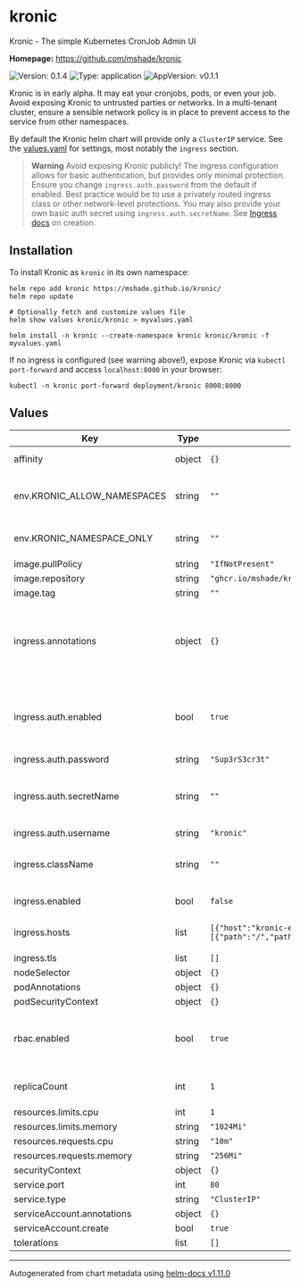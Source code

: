 # kronic

Kronic - The simple Kubernetes CronJob Admin UI

**Homepage:** <https://github.com/mshade/kronic>

![Version: 0.1.4](https://img.shields.io/badge/Version-0.1.4-informational?style=flat-square) ![Type: application](https://img.shields.io/badge/Type-application-informational?style=flat-square) ![AppVersion: v0.1.1](https://img.shields.io/badge/AppVersion-v0.1.1-informational?style=flat-square)

Kronic is in early alpha. It may eat your cronjobs, pods, or even your job.
Avoid exposing Kronic to untrusted parties or networks.
In a multi-tenant cluster, ensure a sensible network policy is in place to prevent access to the service from other namespaces.

By default the Kronic helm chart will provide only a `ClusterIP` service. See the [values.yaml](./chart/kronic/values.yaml) for settings,
most notably the `ingress` section.

> **Warning**
> Avoid exposing Kronic publicly! The ingress configuration allows for basic authentication, but
> provides only minimal protection. Ensure you change `ingress.auth.password` from the default if enabled.
> Best practice would be to use a privately routed ingress class or other network-level protections.
> You may also provide your own basic auth secret using `ingress.auth.secretName`. See [Ingress docs](https://kubernetes.github.io/ingress-nginx/examples/auth/basic/) on creation.

## Installation

To install Kronic as `kronic` in its own namespace:

```
helm repo add kronic https://mshade.github.io/kronic/
helm repo update

# Optionally fetch and customize values file
helm show values kronic/kronic > myvalues.yaml

helm install -n kronic --create-namespace kronic kronic/kronic -f myvalues.yaml
```

If no ingress is configured (see warning above!), expose Kronic via `kubectl port-forward` and access `localhost:8000` in your browser:

```
kubectl -n kronic port-forward deployment/kronic 8000:8000
```

## Values

| Key | Type | Default | Description |
|-----|------|---------|-------------|
| affinity | object | `{}` | Provide scheduling affinity selectors |
| env.KRONIC_ALLOW_NAMESPACES | string | `""` | Comma separated list of namespaces to allow access to, eg: "staging,qa,example" |
| env.KRONIC_NAMESPACE_ONLY | string | `""` | Limit Kronic to its own namespace. Set to "true" to enable. |
| image.pullPolicy | string | `"IfNotPresent"` |  |
| image.repository | string | `"ghcr.io/mshade/kronic"` |  |
| image.tag | string | `""` |  |
| ingress.annotations | object | `{}` | Additional annotations for ingress. Use to configure more advanced auth or controllers other than ingress-nginx |
| ingress.auth.enabled | bool | `true` | Enable basic auth for ingress-nginx. For other auth types or ingress controllers, annotate manually as needed |
| ingress.auth.password | string | `"Sup3rS3cr3t"` |  |
| ingress.auth.secretName | string | `""` | Use a pre-existing secret for basic auth to avoid setting password in helm values |
| ingress.auth.username | string | `"kronic"` |  |
| ingress.className | string | `""` | The ingressClassName to use for Kronic. Avoid exposing publicly! |
| ingress.enabled | bool | `false` | Expose Kronic via Ingress |
| ingress.hosts | list | `[{"host":"kronic-example.local","paths":[{"path":"/","pathType":"ImplementationSpecific"}]}]` | the ingress hostname(s) for Kronic |
| ingress.tls | list | `[]` |  |
| nodeSelector | object | `{}` |  |
| podAnnotations | object | `{}` |  |
| podSecurityContext | object | `{}` |  |
| rbac.enabled | bool | `true` | Create ClusterRole, ClusterRoleBindings, Role, RoleBindings for cronjob/job/pod permissions. |
| replicaCount | int | `1` | Number of replicas in deployment - min 2 for HA |
| resources.limits.cpu | int | `1` |  |
| resources.limits.memory | string | `"1024Mi"` |  |
| resources.requests.cpu | string | `"10m"` |  |
| resources.requests.memory | string | `"256Mi"` |  |
| securityContext | object | `{}` |  |
| service.port | int | `80` |  |
| service.type | string | `"ClusterIP"` |  |
| serviceAccount.annotations | object | `{}` |  |
| serviceAccount.create | bool | `true` |  |
| tolerations | list | `[]` |  |

----------------------------------------------
Autogenerated from chart metadata using [helm-docs v1.11.0](https://github.com/norwoodj/helm-docs/releases/v1.11.0)
